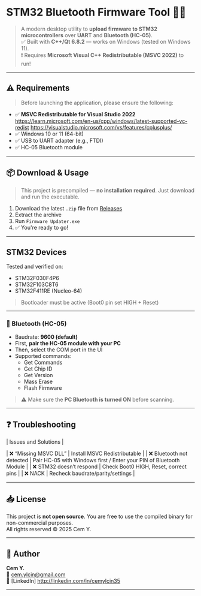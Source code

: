 # STM32 Bluetooth Firmware Tool 🔧📡

> A modern desktop utility to **upload firmware to STM32 microcontrollers** over **UART** and **Bluetooth (HC-05)**.  
> ✅ Built with **C++/Qt 6.8.2** — works on Windows (tested on Windows 11).  
> ❗ Requires **Microsoft Visual C++ Redistributable (MSVC 2022)** to run!

---

## ⚠️ Requirements

> Before launching the application, please ensure the following:

- ✅ **MSVC Redistributable for Visual Studio 2022**  
  https://learn.microsoft.com/en-us/cpp/windows/latest-supported-vc-redist
  https://visualstudio.microsoft.com/vs/features/cplusplus/
- ✅ Windows 10 or 11 (64-bit)
- ✅ USB to UART adapter (e.g., FTDI)
- ✅ HC-05 Bluetooth module

---

## 📦 Download & Usage

> This project is precompiled — **no installation required**. Just download and run the executable.

1. Download the latest `.zip` file from [Releases](#)
2. Extract the archive
3. Run `Firmware Updater.exe`  
4. ✅ You're ready to go!

---

## STM32 Devices

Tested and verified on:

- STM32F030F4P6
- STM32F103C8T6
- STM32F411RE (Nucleo-64)
  
> Bootloader must be active (Boot0 pin set HIGH + Reset)

---

### 📡 Bluetooth (HC-05)

- Baudrate: **9600 (default)**  
- First, **pair the HC-05 module with your PC**  
- Then, select the COM port in the UI  
- Supported commands:
  - Get Commands
  - Get Chip ID
  - Get Version
  - Mass Erase
  - Flash Firmware

> ⚠️ Make sure the **PC Bluetooth is turned ON** before scanning.

---

## ❓ Troubleshooting

| Issues and Solutions |

| ❌ “Missing MSVC DLL” | Install MSVC Redistributable |
| ❌ Bluetooth not detected | Pair HC-05 with Windows first / Enter your PIN of Bluetooth Module |
| ❌ STM32 doesn’t respond | Check Boot0 HIGH, Reset, correct pins |
| ❌ NACK | Recheck baudrate/parity/settings |

---

## 📥 License

This project is **not open source**. You are free to use the compiled binary for non-commercial purposes.  
All rights reserved © 2025 Cem Y.

---

## 💼 Author

**Cem Y.**  
📧 cem.ylcin@gmail.com  
🔗 [LinkedIn] http://linkedin.com/in/cemylcin35 

---


